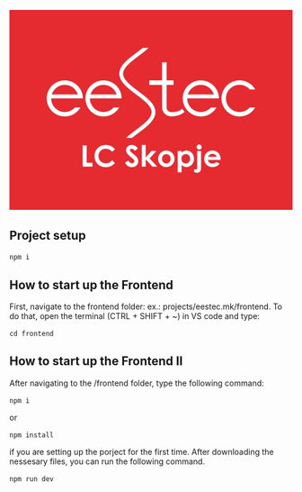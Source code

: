![](frontend/public/images/LC_Skopje_red_background.png)

##


## Project setup
```
npm i
```

## How to start up the Frontend
First, navigate to the frontend folder:
ex.: projects/eestec.mk/frontend.
To do that, open the terminal (CTRL + SHIFT + ~) in VS code and type: 
```
cd frontend
```

## How to start up the Frontend II
After navigating to the /frontend folder, type the following command:
```
npm i
```
or
```
npm install
```
if you are setting up the porject for the first time.
After downloading the nessesary files, you can run the following command.
```
npm run dev
```
